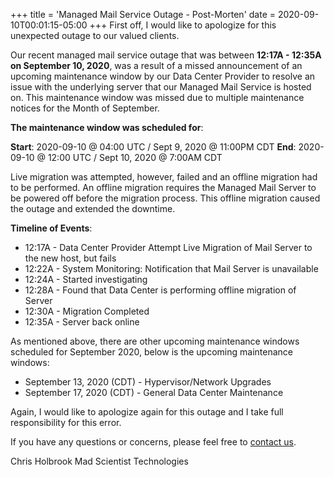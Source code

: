 +++
title = 'Managed Mail Service Outage - Post-Morten'
date = 2020-09-10T00:01:15-05:00
+++
First off, I would like to apologize for this unexpected outage to our valued clients.

Our recent managed mail service outage that was between **12:17A - 12:35A on September 10, 2020**, was a result of a missed announcement of an upcoming maintenance window by our Data Center Provider to resolve an issue with the underlying server that our Managed Mail Service is hosted on. This maintenance window was missed due to multiple maintenance notices for the Month of September.

**The maintenance window was scheduled for**:

**Start**: 2020-09-10 @ 04:00 UTC / Sept 9, 2020 @ 11:00PM CDT
**End**: 2020-09-10 @ 12:00 UTC / Sept 10, 2020 @ 7:00AM CDT

Live migration was attempted, however, failed and an offline migration had to be performed. An offline migration requires the Managed Mail Server to be powered off before the migration process. This offline migration caused the outage and extended the downtime.

**Timeline of Events**:

* 12:17A - Data Center Provider Attempt Live Migration of Mail Server to the new host, but fails
* 12:22A - System Monitoring: Notification that Mail Server is unavailable
* 12:24A - Started investigating
* 12:28A - Found that Data Center is performing offline migration of Server
* 12:30A - Migration Completed
* 12:35A - Server back online

As mentioned above, there are other upcoming maintenance windows scheduled for September 2020, below is the upcoming maintenance windows:

* September 13, 2020 (CDT) - Hypervisor/Network Upgrades
* September 17, 2020 (CDT) - General Data Center Maintenance

Again, I would like to apologize again for this outage and I take full responsibility for this error.

If you have any questions or concerns, please feel free to [contact us](https://madscitech.com/about/contact/).

Chris Holbrook
Mad Scientist Technologies